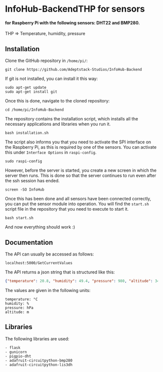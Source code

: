 # InfoHub-BackendTHP for sensors
#### for Raspberry Pi with the following sensors: DHT22 and BMP280.
THP => Temperature, humidity, pressure

## Installation
Clone the GitHub repository in `/home/pi/`:
```
git clone https://github.com/Adeptstack-Studios/InfoHub-Backend
```

If git is not installed, you can install it this way:
```
sudo apt-get update
sudo apt-get install git
```

Once this is done, navigate to the cloned repository:
```
cd /home/pi/InfoHub-Backend
```

The repository contains the installation script, which installs all the necessary applications and libraries when you run it.
```
bash installation.sh
```

The script also informs you that you need to activate the SPI interface on the Raspberry Pi, as this is required by one of the sensors.
You can activate this under `Interface Options` in `raspi-config`.
```
sudo raspi-config
```

However, before the server is started, you create a new screen in which the server then runs. This is done so that the server continues to run even after the ssh session has ended.
```
screen -SO InfoHub
```

Once this has been done and all sensors have been connected correctly, you can put the sensor module into operation. You will find the `start.sh` script file in the repository that you need to execute to start it.
```
bash start.sh
```
And now everything should work :)

## Documentation
The API can usually be accessed as follows:
```
localhost:5000/GetCurrentValues
```

The API returns a json string that is structured like this:
```json
{"temperature": 20.8, "humidity": 49.4, "pressure": 980, "altitude": 342.63}
```

The values are given in the following units:
```
temperature: °C
humidity: %
pressure: hPa
altitude: m
```

## Libraries
The following libraries are used:
```
- flask
- gunicorn
- pigpio-dht
- adafruit-circuitpython-bmp280
- adafruit-circuitpython-lis3dh
```

